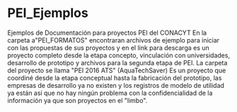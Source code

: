 # PEI_Ejemplos
Ejemplos de Documentación para proyectos PEI del CONACYT
En la carpeta a"PEI_FORMATOS" encontraran archivos de ejemplo para iniciar con las propuestas de sus proyectos y en el link para descarga es un proyecto completo desde la etapa concepto, vinculación con universidades, desarrollo de prototipo y archivos para la segunda etapa de PEI. 
La carpeta del proyecto se llama "PEI 2016 ATS" (AquaTechSaver) Es un proyecto que coordiné desde la etapa conceptual hasta la fabricación del prototipo, las empresas de desarrollo ya no existen y los registros de modelo de utilidad ya están así que no hay ningún problema con la confidencialidad de la información ya que son proyectos en el "limbo". 
